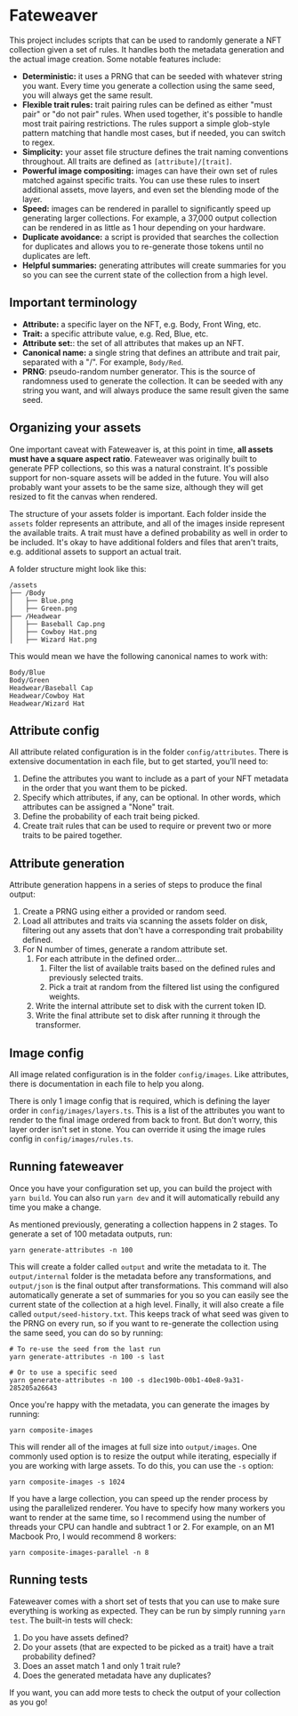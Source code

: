 # Fateweaver

This project includes scripts that can be used to randomly generate a NFT collection given a set of rules. It handles both the metadata generation and the actual image creation. Some notable features include:

- **Deterministic:** it uses a PRNG that can be seeded with whatever string you want. Every time you generate a collection using the same seed, you will always get the same result.
- **Flexible trait rules:** trait pairing rules can be defined as either "must pair" or "do not pair" rules. When used together, it's possible to handle most trait pairing restrictions. The rules support a simple glob-style pattern matching that handle most cases, but if needed, you can switch to regex.
- **Simplicity:** your asset file structure defines the trait naming conventions throughout. All traits are defined as `[attribute]/[trait]`.
- **Powerful image compositing:** images can have their own set of rules matched against specific traits. You can use these rules to insert additional assets, move layers, and even set the blending mode of the layer.
- **Speed:** images can be rendered in parallel to significantly speed up generating larger collections. For example, a 37,000 output collection can be rendered in as little as 1 hour depending on your hardware.
- **Duplicate avoidance:** a script is provided that searches the collection for duplicates and allows you to re-generate those tokens until no duplicates are left.
- **Helpful summaries:** generating attributes will create summaries for you so you can see the current state of the collection from a high level.

## Important terminology

- **Attribute:** a specific layer on the NFT, e.g. Body, Front Wing, etc.
- **Trait:** a specific attribute value, e.g. Red, Blue, etc.
- **Attribute set:**: the set of all attributes that makes up an NFT.
- **Canonical name:** a single string that defines an attribute and trait pair, separated with a "/". For example, `Body/Red`.
- **PRNG**: pseudo-random number generator. This is the source of randomness used to generate the collection. It can be seeded with any string you want, and will always produce the same result given the same seed.

## Organizing your assets

One important caveat with Fateweaver is, at this point in time, **all assets must have a square aspect ratio**. Fateweaver was originally built to generate PFP collections, so this was a natural constraint. It's possible support for non-square assets will be added in the future. You will also probably want your assets to be the same size, although they will get resized to fit the canvas when rendered.

The structure of your assets folder is important. Each folder inside the `assets` folder represents an attribute, and all of the images inside represent the available traits. A trait must have a defined probability as well in order to be included. It's okay to have additional folders and files that aren't traits, e.g. additional assets to support an actual trait.

A folder structure might look like this:

```
/assets
├── /Body
│   ├── Blue.png
│   ├── Green.png
├── /Headwear
│   ├── Baseball Cap.png
│   ├── Cowboy Hat.png
│   ├── Wizard Hat.png
```

This would mean we have the following canonical names to work with:

```
Body/Blue
Body/Green
Headwear/Baseball Cap
Headwear/Cowboy Hat
Headwear/Wizard Hat
```

## Attribute config

All attribute related configuration is in the folder `config/attributes`. There is extensive documentation in each file, but to get started, you'll need to:

1. Define the attributes you want to include as a part of your NFT metadata in the order that you want them to be picked.
2. Specify which attributes, if any, can be optional. In other words, which attributes can be assigned a "None" trait.
3. Define the probability of each trait being picked.
4. Create trait rules that can be used to require or prevent two or more traits to be paired together.

## Attribute generation

Attribute generation happens in a series of steps to produce the final output:

1. Create a PRNG using either a provided or random seed.
2. Load all attributes and traits via scanning the assets folder on disk, filtering out any assets that don't have a corresponding trait probability defined.
3. For N number of times, generate a random attribute set.
   1. For each attribute in the defined order...
      1. Filter the list of available traits based on the defined rules and previously selected traits.
      2. Pick a trait at random from the filtered list using the configured weights.
   2. Write the internal attribute set to disk with the current token ID.
   3. Write the final attribute set to disk after running it through the transformer.

## Image config

All image related configuration is in the folder `config/images`. Like attributes, there is documentation in each file to help you along.

There is only 1 image config that is required, which is defining the layer order in `config/images/layers.ts`. This is a list of the attributes you want to render to the final image ordered from back to front. But don't worry, this layer order isn't set in stone. You can override it using the image rules config in `config/images/rules.ts`.

## Running fateweaver

Once you have your configuration set up, you can build the project with `yarn build`. You can also run `yarn dev` and it will automatically rebuild any time you make a change.

As mentioned previously, generating a collection happens in 2 stages. To generate a set of 100 metadata outputs, run:

```
yarn generate-attributes -n 100
```

This will create a folder called `output` and write the metadata to it. The `output/internal` folder is the metadata before any transformations, and `output/json` is the final output after transformations. This command will also automatically generate a set of summaries for you so you can easily see the current state of the collection at a high level. Finally, it will also create a file called `output/seed-history.txt`. This keeps track of what seed was given to the PRNG on every run, so if you want to re-generate the collection using the same seed, you can do so by running:

```
# To re-use the seed from the last run
yarn generate-attributes -n 100 -s last

# Or to use a specific seed
yarn generate-attributes -n 100 -s d1ec190b-00b1-40e8-9a31-285205a26643
```

Once you're happy with the metadata, you can generate the images by running:

```
yarn composite-images
```

This will render all of the images at full size into `output/images`. One commonly used option is to resize the output while iterating, especially if you are working with large assets. To do this, you can use the `-s` option:

```
yarn composite-images -s 1024
```

If you have a large collection, you can speed up the render process by using the parallelized renderer. You have to specify how many workers you want to render at the same time, so I recommend using the number of threads your CPU can handle and subtract 1 or 2. For example, on an M1 Macbook Pro, I would recommend 8 workers:

```
yarn composite-images-parallel -n 8
```

## Running tests

Fateweaver comes with a short set of tests that you can use to make sure everything is working as expected. They can be run by simply running `yarn test`. The built-in tests will check:

1. Do you have assets defined?
2. Do your assets (that are expected to be picked as a trait) have a trait probability defined?
3. Does an asset match 1 and only 1 trait rule?
4. Does the generated metadata have any duplicates?

If you want, you can add more tests to check the output of your collection as you go!
